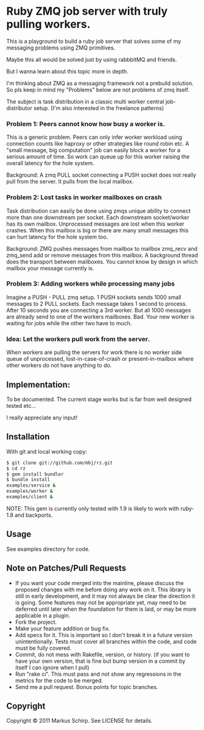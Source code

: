 # Ruby ZMQ job server with truly pulling workers.

This is a playground to build a ruby job server that solves some of my messaging problems 
using ZMQ primitives. 

Maybe this all would be solved just by using rabbbitMQ and friends. 

But I wanna learn about this topic more in depth. 

I'm thinking about ZMQ as a messaging framework not a prebuild solution. So pls keep in mind my 
"Problems" below are not problems of zmq itself. 

The subject is task distribution in a classic multi worker central job-distributor setup.
(I'm also interested in the freelance patterns)

### Problem 1: Peers cannot know how busy a worker is.

  This is a generic problem. Peers can only infer worker workload using connection counts 
  like haproxy or other strategies like round robin etc. 
  A "small message, big computation" job can easily block a worker for a serious amount of 
  time. So work can queue up for this worker raising the overall latency for the hole system.

  Background:
    A zmq PULL socket connecting a PUSH socket does not really pull from the server. 
    It pulls from the local mailbox.

### Problem 2: Lost tasks in worker mailboxes on crash

  Task distribution can easily be done using zmqs unique ability to connect more 
  than one downstream per socket. Each downstream socket/worker has its own mailbox. 
  Unprocessed messages are lost when this worker crashes. When this mailbox is big or there 
  are many small messages this can hurt latency for the hole system too.

  Background:
    ZMQ pushes messages from mailbox to mailbox zmq_recv and zmq_send add or remove messages 
    from this mailbox. A background thread does the transport between mailboxes. You cannot know 
    by design in which mailbox your message currently is.

### Problem 3: Adding workers while processing many jobs

  Imagine a PUSH - PULL zmq setup. 1 PUSH sockets sends 1000 small messages to 2 PULL sockets. 
  Each message takes 1 second to process. After 10 seconds you are connecting a 3rd worker. But 
  all 1000 messages are already send to one of the workers mailboxes. Bad. Your new worker is 
  waiting for jobs while the other two have to much.

### Idea: Let the workers pull work from the server. 

  When workers are pulling the servers for work there is no worker side queue of unprocessed,
  lost-in-case-of-crash or present-in-mailbox where other workers do not have anything to do.

## Implementation:

  To be documented. The current stage works but is far from well designed tested etc...

I really appreciate any input!

## Installation

With git and local working copy:

```bash
$ git clone git://github.com/mbj/rz.git
$ cd rz
$ gem install bundler
$ bundle install
examples/service &
examples/worker &
examples/client &
```

NOTE: This gem is currently only tested with 1.9 is likely to work with ruby-1.8 and backports.

## Usage

See examples directory for code.

## Note on Patches/Pull Requests

* If you want your code merged into the mainline, please discuss the proposed changes with me before doing any work on it. This library is still in early development, and it may not always be clear the direction it is going. Some features may not be appropriate yet, may need to be deferred until later when the foundation for them is laid, or may be more applicable in a plugin.
* Fork the project.
* Make your feature addition or bug fix.
* Add specs for it. This is important so I don't break it in a future version unintentionally. Tests must cover all branches within the code, and code must be fully covered.
* Commit, do not mess with Rakefile, version, or history.  (if you want to have your own version, that is fine but bump version in a commit by itself I can ignore when I pull)
* Run "rake ci". This must pass and not show any regressions in the
  metrics for the code to be merged.
* Send me a pull request. Bonus points for topic branches.

## Copyright

Copyright &copy; 2011 Markus Schirp. See LICENSE for details.
